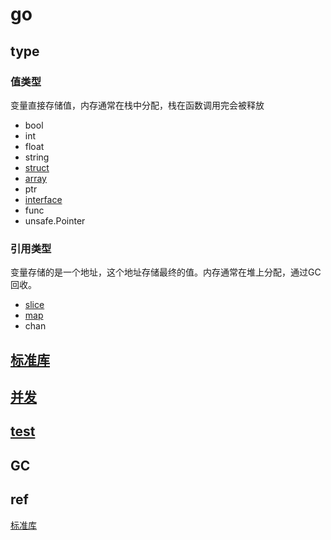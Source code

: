 # go  
  
## type  

### 值类型

变量直接存储值，内存通常在栈中分配，栈在函数调用完会被释放

- bool  
- int  
- float  
- string  
- [struct](go-struct.md)  
- [array](go-array.md)  
- ptr  
- [interface](go-interface.md)
- func
- unsafe.Pointer

### 引用类型

变量存储的是一个地址，这个地址存储最终的值。内存通常在堆上分配，通过GC回收。

- [slice](go-slice.md)  
- [map](go-map.md)  
- chan  

## [标准库](go-package.md)

## [并发](go-concurrent.md)

## [test](go-test.md)

## GC
  
## ref

[标准库](https://studygolang.com/pkgdoc)  
